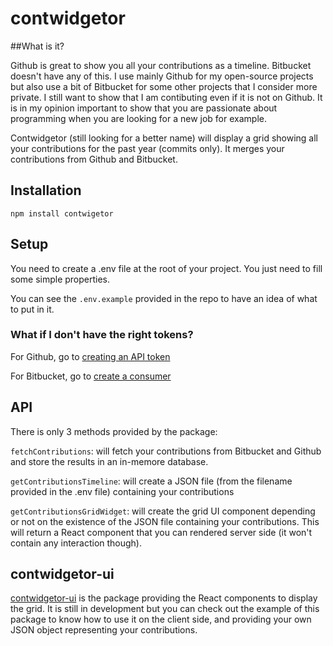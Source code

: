 # contwidgetor

##What is it?

Github is great to show you all your contributions as a timeline. Bitbucket doesn't have any of this. I use mainly Github for my open-source projects but also use a bit of Bitbucket for some other projects that I consider more private. I still want to show that I am contibuting even if it is not on Github. It is in my opinion important to show that you are passionate about programming when you are looking for a new job for example.

Contwidgetor (still looking for a better name) will display a grid showing all your contributions for the past year (commits only). It merges your contributions from Github and Bitbucket.

## Installation

```npm install contwigetor```

## Setup

You need to create a .env file at the root of your project. You just need to fill some simple properties.

You can see the ```.env.example``` provided in the repo to have an idea of what to put in it.

### What if I don't have the right tokens?

For Github, go to [creating an API token](https://help.github.com/articles/creating-an-access-token-for-command-line-use/)

For Bitbucket, go to [create a consumer](https://confluence.atlassian.com/bitbucket/oauth-on-bitbucket-cloud-238027431.html#OAuthonBitbucketCloud-Createaconsumer)

## API
There is only 3 methods provided by the package:

```fetchContributions```: will fetch your contributions from Bitbucket and Github and store the results in an in-memore database.

```getContributionsTimeline```: will create a JSON file (from the filename provided in the .env file) containing your contributions

```getContributionsGridWidget```: will create the grid UI component depending or not on the existence of the JSON file containing your contributions. This will return a React component that you can rendered server side (it won't contain any interaction though).

## contwidgetor-ui
[contwidgetor-ui](http://github.com/jrm2k6/contwidgetor-ui) is the package providing the React components to display the grid. It is still in development but you can check out the example of this package to know how to use it on the client side, and providing your own JSON object representing your contributions.
